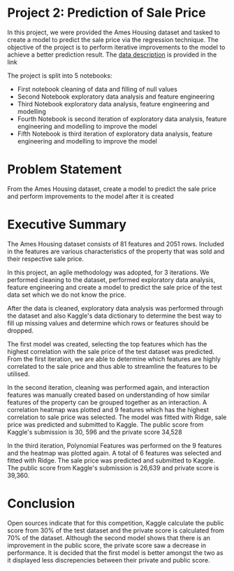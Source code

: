 # Project 2: Prediction of Sale Price

In this project, we were provided the Ames Housing dataset and tasked to create a model to predict the sale price via the regression technique. The objective of the project is to perform iterative improvements to the model to achieve a better prediction result. The [data description](http://jse.amstat.org/v19n3/decock/DataDocumentation.txt) is provided in the link

The project is split into 5 notebooks:

- First notebook cleaning of data and filling of null values
- Second Notebook exploratory data analysis and feature engineering
- Third Notebook exploratory data analysis, feature engineering and modelling
- Fourth Notebook is second iteration of exploratory data analysis, feature engineering and modelling to improve the model
- Fifth Notebook is third iteration of exploratory data analysis, feature engineering and modelling to improve the model

# Problem Statement

From the Ames Housing dataset, create a model to predict the sale price and perform improvements to the model after it is created

# Executive Summary

The Ames Housing dataset consists of 81 features and 2051 rows. Included in the features are various characteristics of the property that was sold and their respective sale price. 

In this project, an agile methodology was adopted, for 3 iterations. We performed cleaning to the dataset, performed exploratory data analysis, feature engineering and create a model to predict the sale price of the test data set which we do not know the price.

After the data is cleaned, exploratory data analysis was performed through the dataset and also Kaggle's data dictionary to determine the best way to fill up missing values and determine which rows or features should be dropped.

The first model was created, selecting the top features which has the highest correlation with the sale price of the test dataset was predicted. From the first iteration, we are able to determine which features are highly correlated to the sale price and thus able to streamline the features to be utilised.

In the second iteration, cleaning was performed again, and interaction features was manually created based on understanding of how similar features of the property can be grouped together as an interaction. A correlation heatmap was plotted and 9 features which has the highest correlation to sale price was selected. The model was fitted with Ridge, sale price was predicted and submitted to Kaggle. The public score from Kaggle's submission is 30, 596 and the private score 34,528

In the third iteration, Polynomial Features was performed on the 9 features and the heatmap was plotted again. A total of 6 features was selected and fitted with Ridge. The sale price was predicted and submitted to Kaggle. The public score from Kaggle's submission is 26,639 and private score is 39,360.

# Conclusion

Open sources indicate that for this competition, Kaggle calculate the public score from 30% of the test dataset and the private score is calculated from 70% of the dataset. Although the second model shows that there is an improvement in the public score, the private score saw a decrease in performance. It is decided that the first model is better amongst the two as it displayed less discrepencies between their private and public score.